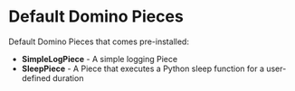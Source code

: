 # Default Domino Pieces
Default Domino Pieces that comes pre-installed:

- **SimpleLogPiece** - A simple logging Piece
- **SleepPiece** - A Piece that executes a Python sleep function for a user-defined duration

